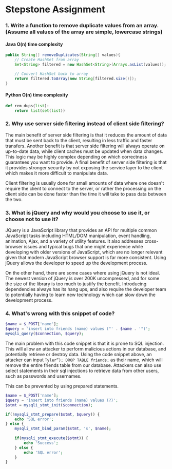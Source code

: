 # Stepstone Assignment 

### 1. Write a function to remove duplicate values from an array. (Assume all values of the array are simple, lowercase strings) 

#### Java O(n) time complexity 
```java
public String[] removeDuplicates(String[] values){ 
    // Create HashSet from array 
    Set<String> filtered = new HashSet<String>(Arrays.asList(values)); 

    // Convert HashSet back to array 
    return filtered.toArray(new String[filtered.size()]);
}
```

#### Python O(n) time complexity 
```python
def rem_dups(list):
    return list(set(list)) 	
```
### 2. Why use server side filtering instead of client side filtering? 

The main benefit of server side filtering is that it reduces the amount of data that must be sent back to the client, resulting in less traffic and faster transfers. Another benefit is that server side filtering will always operate on up-to-date data, while client caches must be updated when data changes. This logic may be highly complex depending on which correctness guarantees you want to provide. A final benefit of server side filtering is that it provides stronger security by not exposing the service layer to the client which makes it more difficult to manipulate data. 

Client filtering is usually done for small amounts of data where one doesn't require the client to connect to the server, or rather the processing on the client side can be done faster than the time it will take to pass data between the two.



### 3. What is jQuery and why would you choose to use it, or choose not to use it? 
JQuery is a JavaScript library that provides an API for multiple common JavaScript tasks including HTML/DOM manipulation, event handling, animation, Ajax, and a variety of utility features. It also addresses cross-browser issues and typical bugs that one might experience while developing with older versions of JavaScript, which are no longer relevant  given that modern JavaScript browser support is far more consistent. Using jQuery allows the developer to speed up the development process. 

On the other hand, there are some cases where using jQuery is not ideal. The newest version of  jQuery is over 200K uncompressed, and for some the size of the library is too much to justify the benefit. 
Introducing dependencies always has its hang ups, and also require the developer team to potentially having to learn new technology which can slow down the development process.

### 4. What's wrong with this snippet of code? 
```php
$name = $_POST['name'];
$query = 'insert into friends (name) values ("' . $name . '")'; 
mysqli_query($connection, $query);
```

The main problem with this code snippet is that it is prone to SQL injection. This will allow an attacker to perform malicious actions in our database, and potentially retrieve or destroy data. Using the code snippet above, an attacker can input ` Tyler”); DROP TABLE friends; ` as their name, which will remove the entire friends table from our database. Attackers can also use select statements in their sql injections to retrieve data from other users, such as passwords and usernames.

This can be prevented by using prepared statements. 
```php
$name = $_POST['name'];
$query = 'insert into friends (name) values (?)'; 
$stmt = mysqli_stmt_init($connection);

if(!mysqli_stmt_prepare($stmt, $query)) {
    echo 'SQL error';
} else {
    mysqli_stmt_bind_param($stmt, 's', $name);
    
    if(mysqli_stmt_execute($stmt)) {
        echo 'Success';
    } else {
        echo 'SQL error';
    }
}

```


